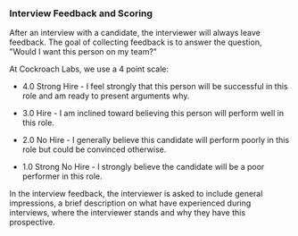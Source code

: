 ### Interview Feedback and Scoring

After an interview with a candidate, the interviewer will always leave feedback. The goal of collecting feedback is to answer the question, "Would I want this person on my team?" 

At Cockroach Labs, we use a 4 point scale:

- 4.0   Strong Hire - I feel strongly that this person will be successful in this role and am ready to present arguments why.

- 3.0   Hire - I am inclined toward believing this person will perform well in this role.

- 2.0   No Hire - I generally believe this candidate will perform poorly in this role but could be convinced otherwise.

- 1.0   Strong No Hire - I strongly believe the candidate will be a poor performer in this role. 

In the interview feedback, the interviewer is asked to include general impressions, a brief description on what have experienced during interviews, where the interviewer stands and why they have this prospective. 

